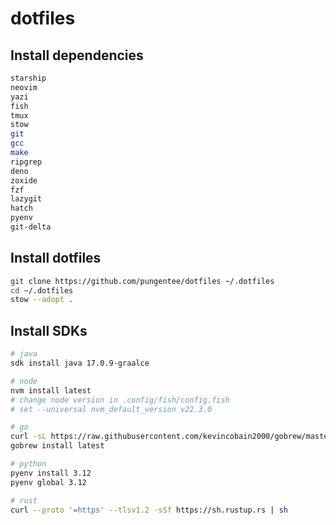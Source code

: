 # dotfiles

## Install dependencies

```sh
starship 
neovim 
yazi 
fish 
tmux 
stow 
git 
gcc 
make 
ripgrep 
deno 
zoxide 
fzf 
lazygit 
hatch 
pyenv
git-delta
```

## Install dotfiles
```sh
git clone https://github.com/pungentee/dotfiles ~/.dotfiles 
cd ~/.dotfiles 
stow --adopt .
```


## Install SDKs

```sh
# java
sdk install java 17.0.9-graalce

# node
nvm install latest
# change node version in .config/fish/config.fish
# set --universal nvm_default_version v22.3.0

# go
curl -sL https://raw.githubusercontent.com/kevincobain2000/gobrew/master/git.io.sh | sh
gobrew install latest

# python
pyenv install 3.12
pyenv global 3.12

# rust
curl --proto '=https' --tlsv1.2 -sSf https://sh.rustup.rs | sh
```
